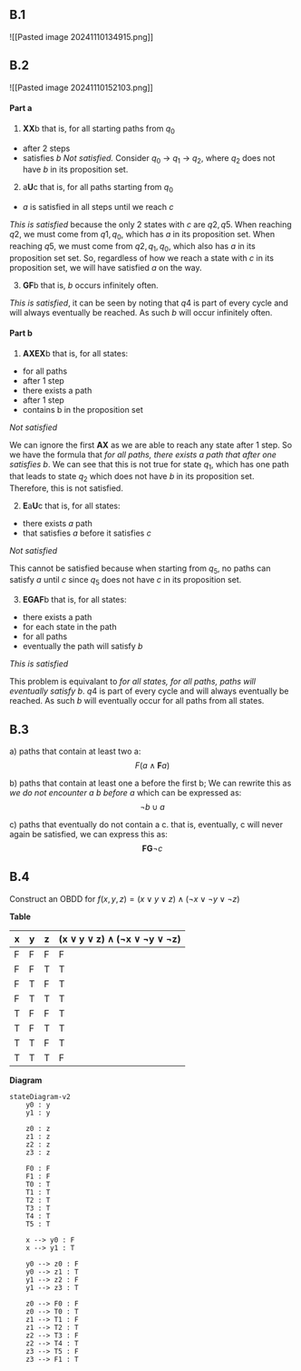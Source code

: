 ## B.1
![[Pasted image 20241110134915.png]]

## B.2
![[Pasted image 20241110152103.png]]

#### Part a
1. **XX**b
that is, for all starting paths from $q_0$
- after 2 steps
- satisfies $b$
*Not satisfied.* Consider $q_0$ -> $q_1$ -> $q_2$, where $q_2$ does not have $b$ in its proposition set.

2. a**U**c
that is, for all paths starting from $q_0$
- $a$ is satisfied in all steps until we reach $c$

*This is satisfied* because the only 2 states with $c$ are $q2, q5$. When reaching $q2$, we must come from $q1, q_0$, which has $a$ in its proposition set. When reaching $q5$, we must come from $q2, q_1, q_0$, which also has $a$ in its proposition set set. So, regardless of how we reach a state with $c$ in its proposition set, we will have satisfied $a$ on the way.

3. **GF**b
that is, $b$ occurs infinitely often.

*This is satisfied*, it can be seen by noting that $q4$ is part of every cycle and will always eventually be reached. As such $b$ will occur infinitely often.

#### Part b
1. **AXEX**b
that is, for all states:
- for all paths
- after 1 step
- there exists a path
- after 1 step
- contains b in the proposition set

*Not satisfied*

We can ignore the first **AX** as we are able to reach any state after 1 step. So we have the formula that *for all paths, there exists a path that after one satisfies b*.
We can see that this is not true for state $q_1$, which has one path that leads to state $q_2$ which does not have $b$ in its proposition set. Therefore, this is not satisfied.

2. **E**a**U**c
that is, for all states:
- there exists $a$ path
- that satisfies $a$ before it satisfies $c$

*Not satisfied*

This cannot be satisfied because when starting from $q_5$, no paths can satisfy $a$ until $c$ since $q_5$ does not have $c$ in its proposition set.

3. **EGAF**b
that is, for all states:
- there exists a path
- for each state in the path
- for all paths
- eventually the path will satisfy $b$

*This is satisfied*

This problem is equivalant to *for all states, for all paths, paths will eventually satisfy b*. $q4$ is part of every cycle and will always eventually be reached. As such $b$ will eventually occur for all paths from all states.

## B.3
a) paths that contain at least two a:
$$F(a\wedge\textbf{F}a)$$

b) paths that contain at least one a before the first b; We can rewrite this as *we do not encounter a $b$ before $a$* which can be expressed as:
$$\neg b \cup a$$

c) paths that eventually do not contain a c. that is, eventually, c will never again be satisfied, we can express this as: 
$$\textbf{FG}\neg c$$

## B.4
Construct an OBDD for $f(x, y, z) = (x ∨ y ∨ z) ∧ (¬x ∨ ¬y ∨ ¬z)$

**Table**

| x   | y   | z   | (x ∨ y ∨ z) ∧ (¬x ∨ ¬y ∨ ¬z) |
| --- | --- | --- | ---------------------------- |
| F   | F   | F   | F                            |
| F   | F   | T   | T                            |
| F   | T   | F   | T                            |
| F   | T   | T   | T                            |
| T   | F   | F   | T                            |
| T   | F   | T   | T                            |
| T   | T   | F   | T                            |
| T   | T   | T   | F                            |

**Diagram**
```mermaid
stateDiagram-v2
	y0 : y
	y1 : y

	z0 : z
	z1 : z
	z2 : z
	z3 : z
		
	F0 : F
	F1 : F
	T0 : T 
	T1 : T
	T2 : T
	T3 : T
	T4 : T
	T5 : T

	x --> y0 : F
	x --> y1 : T

	y0 --> z0 : F
	y0 --> z1 : T
	y1 --> z2 : F
	y1 --> z3 : T

	z0 --> F0 : F
	z0 --> T0 : T
	z1 --> T1 : F
	z1 --> T2 : T
	z2 --> T3 : F
	z2 --> T4 : T
	z3 --> T5 : F
	z3 --> F1 : T
```
